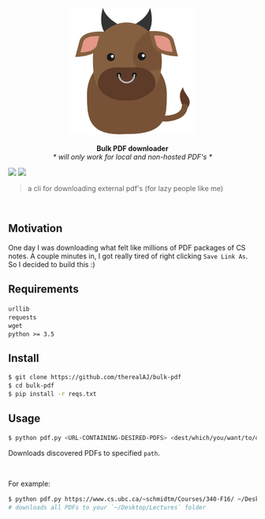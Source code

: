 <p align="center">
  <img src="/media/bull.png"/>
  <br>
  <br>
  <b>Bulk PDF downloader</b>
  <br>
  <i>* will only work for local and non-hosted PDF's *</i>
  
  <a><img src="https://img.shields.io/badge/License-MIT-blue.svg"></a>
  <a><img src="https://img.shields.io/badge/python-3.5%2C%203.6-39CCCC.svg"></a>
</p>

> a cli for downloading external pdf's (for lazy people like me)

<br>

## Motivation
One day I was downloading what felt like millions of PDF packages of CS notes. A couple minutes in, I got really tired of right clicking `Save Link As`. So I decided to build this :)   


## Requirements 

`urllib`
<br>
`requests`
<br>
`wget`
<br>
`python >= 3.5`

## Install

```sh
$ git clone https://github.com/therealAJ/bulk-pdf
$ cd bulk-pdf
$ pip install -r reqs.txt
```

## Usage

```sh
$ python pdf.py <URL-CONTAINING-DESIRED-PDFS> <dest/which/you/want/to/download/to>
```

Downloads discovered PDFs to specified `path`.

<br>

For example:

```sh
$ python pdf.py https://www.cs.ubc.ca/~schmidtm/Courses/340-F16/ ~/Desktop/Lectures
# downloads all PDFs to your `~/Desktop/Lectures` folder
